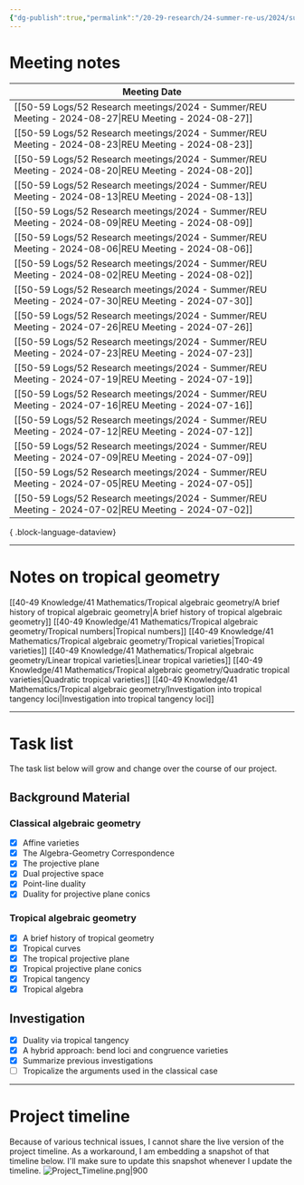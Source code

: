 ```yaml
---
{"dg-publish":true,"permalink":"/20-29-research/24-summer-re-us/2024/summer-reu-2024/","updated":"2024-09-22T20:37:08-07:00"}
---
```


# Meeting notes

| Meeting Date                                                                                            |
| ------------------------------------------------------------------------------------------------------- |
| [[50-59 Logs/52 Research meetings/2024 - Summer/REU Meeting - 2024-08-27\|REU Meeting - 2024-08-27]] |
| [[50-59 Logs/52 Research meetings/2024 - Summer/REU Meeting - 2024-08-23\|REU Meeting - 2024-08-23]] |
| [[50-59 Logs/52 Research meetings/2024 - Summer/REU Meeting - 2024-08-20\|REU Meeting - 2024-08-20]] |
| [[50-59 Logs/52 Research meetings/2024 - Summer/REU Meeting - 2024-08-13\|REU Meeting - 2024-08-13]] |
| [[50-59 Logs/52 Research meetings/2024 - Summer/REU Meeting - 2024-08-09\|REU Meeting - 2024-08-09]] |
| [[50-59 Logs/52 Research meetings/2024 - Summer/REU Meeting - 2024-08-06\|REU Meeting - 2024-08-06]] |
| [[50-59 Logs/52 Research meetings/2024 - Summer/REU Meeting - 2024-08-02\|REU Meeting - 2024-08-02]] |
| [[50-59 Logs/52 Research meetings/2024 - Summer/REU Meeting - 2024-07-30\|REU Meeting - 2024-07-30]] |
| [[50-59 Logs/52 Research meetings/2024 - Summer/REU Meeting - 2024-07-26\|REU Meeting - 2024-07-26]] |
| [[50-59 Logs/52 Research meetings/2024 - Summer/REU Meeting - 2024-07-23\|REU Meeting - 2024-07-23]] |
| [[50-59 Logs/52 Research meetings/2024 - Summer/REU Meeting - 2024-07-19\|REU Meeting - 2024-07-19]] |
| [[50-59 Logs/52 Research meetings/2024 - Summer/REU Meeting - 2024-07-16\|REU Meeting - 2024-07-16]] |
| [[50-59 Logs/52 Research meetings/2024 - Summer/REU Meeting - 2024-07-12\|REU Meeting - 2024-07-12]] |
| [[50-59 Logs/52 Research meetings/2024 - Summer/REU Meeting - 2024-07-09\|REU Meeting - 2024-07-09]] |
| [[50-59 Logs/52 Research meetings/2024 - Summer/REU Meeting - 2024-07-05\|REU Meeting - 2024-07-05]] |
| [[50-59 Logs/52 Research meetings/2024 - Summer/REU Meeting - 2024-07-02\|REU Meeting - 2024-07-02]] |

{ .block-language-dataview}

---

# Notes on tropical geometry

[[40-49 Knowledge/41 Mathematics/Tropical algebraic geometry/A brief history of tropical algebraic geometry\|A brief history of tropical algebraic geometry]]
[[40-49 Knowledge/41 Mathematics/Tropical algebraic geometry/Tropical numbers\|Tropical numbers]]
[[40-49 Knowledge/41 Mathematics/Tropical algebraic geometry/Tropical varieties\|Tropical varieties]]
[[40-49 Knowledge/41 Mathematics/Tropical algebraic geometry/Linear tropical varieties\|Linear tropical varieties]]
[[40-49 Knowledge/41 Mathematics/Tropical algebraic geometry/Quadratic tropical varieties\|Quadratic tropical varieties]]
[[40-49 Knowledge/41 Mathematics/Tropical algebraic geometry/Investigation into tropical tangency loci\|Investigation into tropical tangency loci]]

---
# Task list

The task list below will grow and change over the course of our project.

## Background Material

### Classical algebraic geometry
- [x] Affine varieties
- [x] The Algebra-Geometry Correspondence
- [x] The projective plane
- [x] Dual projective space
- [x] Point-line duality
- [x] Duality for projective plane conics

### Tropical algebraic geometry
- [x] A brief history of tropical geometry
- [x] Tropical curves
- [x] The tropical projective plane
- [x] Tropical projective plane conics
- [x] Tropical tangency
- [x] Tropical algebra

## Investigation

- [x] Duality via tropical tangency
- [x] A hybrid approach: bend loci and congruence varieties
- [x] Summarize previous investigations
- [ ] Tropicalize the arguments used in the classical case

---
# Project timeline

Because of various technical issues, I cannot share the live version of the project timeline. As a workaround, I am embedding a snapshot of that timeline below. I'll make sure to update this snapshot whenever I update the timeline.
![Project_Timeline.png|900](/img/user/90-99%20Meta/91%20Images/Tropical%20geometry/Project_Timeline.png)